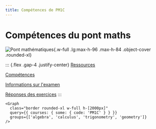 ```yaml
---
title: Compétences de PM1C
---
```


# Compétences du pont maths

![Pont mathématiques](/images/PM1C.png){.w-full .lg:max-h-96 .max-h-84 .object-cover .rounded-xl}

::: {.flex .gap-4 .justify-center}
[Ressources](/PM1C/)

[Compétences](/PM1C/skills)

[Informations sur l'examen](/PM1C/exam)

<a href="/documents/pm1c-answers.pdf" target="_blank">Réponses des exercices</a>
:::

~~~ {.tsx .raw}
<Graph
  class="border rounded-xl w-full h-[2000px]"
  query={{ courses: { some: { code: 'PM1C' } } }}
  groups={['algebra', 'calculus', 'trigonometry', 'geometry']}
/>
~~~
